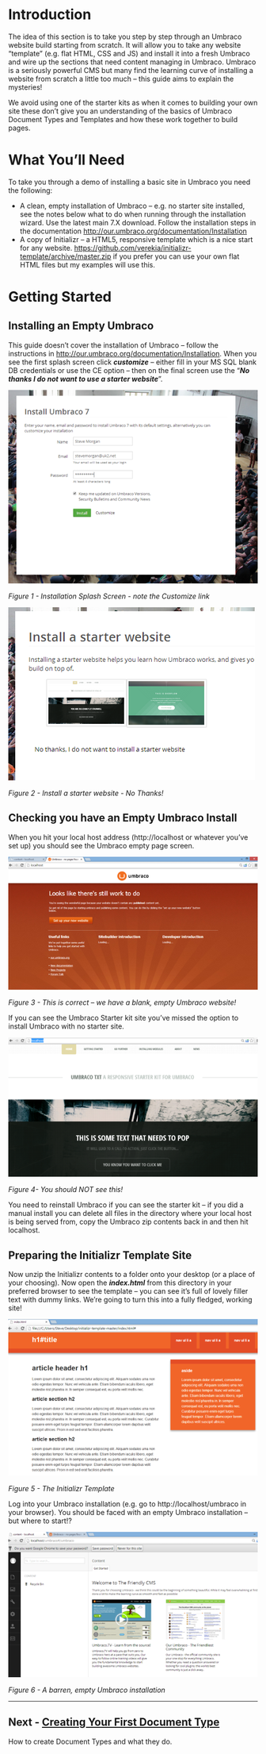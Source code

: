 # Introduction 

The idea of this section is to take you step by step through an Umbraco website build starting from scratch. It will allow you to take any website “template” (e.g. flat HTML, CSS and JS) and install it into a fresh Umbraco and wire up the sections that need content managing in Umbraco.  Umbraco is a seriously powerful CMS but many find the learning curve of installing a website from scratch a little too much – this guide aims to explain the mysteries!

We avoid using one of the starter kits as when it comes to building your own site these don’t give you an understanding of the basics of Umbraco Document Types and Templates and how these work together to build pages. 

# **What You’ll Need**

To take you through a demo of installing a basic site in Umbraco you need the following:

*    A clean, empty installation of Umbraco – e.g. no starter site installed, see the notes below what to do when running through the installation wizard. Use the latest main 7.X download. Follow the installation steps in the documentation http://our.umbraco.org/documentation/Installation  
*    A copy of Initializr – a HTML5, responsive template which is a nice start for any website. https://github.com/verekia/initializr-template/archive/master.zip if you prefer you can use your own flat HTML files but my examples will use this.

# **Getting Started**

## Installing an Empty Umbraco

This guide doesn’t cover the installation of Umbraco – follow the instructions in http://our.umbraco.org/documentation/Installation. When you see the first splash screen click **_customize_** – either fill in your MS SQL blank DB credentials or use the CE option – then on the final screen use the “**_No thanks I do not want to use a starter website_**”. 

 
![Umbraco Installation Splash Screen](images/figure-1-installation-splash-screen.png?raw=true)


*Figure 1 - Installation Splash Screen - note the Customize link*



![Install a starter website](images/figure-2-no-starter-website.png?raw=true)


*Figure 2 - Install a starter website - No Thanks!*



## Checking you have an Empty Umbraco Install

When you hit your local host address (http://localhost or whatever you’ve set up) you should see the Umbraco empty page screen. 

 
![This is correct – we have a blank, empty Umbraco website](images/figure-3-empty-umbraco-install.png?raw=true)


*Figure 3 - This is correct – we have a blank, empty Umbraco website!*

If you can see the Umbraco Starter kit site you’ve missed the option to install Umbraco with no starter site.  

 
![You should NOT see this!](images/figure-4-should-not-see-this.png?raw=true)


*Figure 4- You should NOT see this!*


You need to reinstall Umbraco if you can see the starter kit – if you did a manual install you can delete all files in the directory where your local host is being served from, copy the Umbraco zip contents back in and then hit localhost.  


## Preparing the Initializr Template Site 

Now unzip the Initializr contents to a folder onto your desktop (or a place of your choosing).  Now open the **_index.html_** from this directory in your preferred browser to see the template – you can see it’s full of lovely filler text with dummy links. We’re going to turn this into a fully fledged, working site! 

 
![The Initializr Template](images/figure-5-initializr-template.png?raw=true)


*Figure 5 - The Initializr Template*


Log into your Umbraco installation (e.g. go to http://localhost/umbraco in your browser).  You should be faced with an empty Umbraco installation – but where to start!?

 
![A barren, empty Umbraco installation](images/figure-6-umbraco-empty.png?raw=true)


*Figure 6 - A barren, empty Umbraco installation*

---

## Next - [Creating Your First Document Type](Document-Types.md)
How to create Document Types and what they do.

